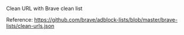Clean URL with Brave clean list

Reference:
https://github.com/brave/adblock-lists/blob/master/brave-lists/clean-urls.json
